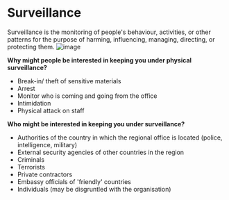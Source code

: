 [Title]: # (Наблюдение)
[Order]: # (11)

# Surveillance

Surveillance is the monitoring of people's behaviour, activities, or other patterns for the purpose of harming, influencing, managing, directing, or protecting them.
![image](surveillance1.png)

**Why might people be interested in keeping you under physical surveillance?**

*   Break-in/ theft of sensitive materials
*   Arrest
*   Monitor who is coming and going from the office
*   Intimidation
*   Physical attack on staff

**Who might be interested in keeping you under surveillance?**

*   Authorities of the country in which the regional office is located (police, intelligence, military)
*   External security agencies of other countries in the region
*   Criminals
*   Terrorists
*   Private contractors
*   Embassy officials of 'friendly' countries
*   Individuals (may be disgruntled with the organisation)